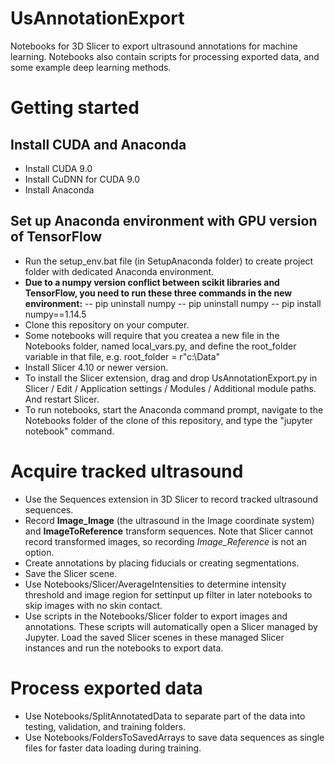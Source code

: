 # UsAnnotationExport
Notebooks for 3D Slicer  to export ultrasound annotations for machine learning.
Notebooks also contain scripts for processing exported data, and some example deep learning methods.

# Getting started
## Install CUDA and Anaconda
- Install CUDA 9.0
- Install CuDNN for CUDA 9.0
- Install Anaconda
## Set up Anaconda environment with GPU version of TensorFlow
- Run the setup_env.bat file (in SetupAnaconda folder) to create project folder with dedicated Anaconda environment.
- **Due to a numpy version conflict between scikit libraries and TensorFlow, you need to run these three commands in the new environment:**
-- pip uninstall numpy
-- pip uninstall numpy
-- pip install numpy==1.14.5
- Clone this repository on your computer.
- Some notebooks will require that you createa a new file in the Notebooks folder, named local_vars.py, and define the root_folder variable in that file, e.g. root_folder = r"c:\Data"
- Install Slicer 4.10 or newer version.
- To install the Slicer extension, drag and drop UsAnnotationExport.py in Slicer / Edit / Application settings / Modules / Additional module paths. And restart Slicer.
- To run notebooks, start the Anaconda command prompt, navigate to the Notebooks folder of the clone of this repository, and type the "jupyter notebook" command.

# Acquire tracked ultrasound
- Use the Sequences extension in 3D Slicer to record tracked ultrasound sequences.
- Record **Image_Image** (the ultrasound in the Image coordinate system) and **ImageToReference** transform sequences. Note that Slicer cannot record transformed images, so recording *Image_Reference* is not an option.
- Create annotations by placing fiducials or creating segmentations.
- Save the Slicer scene.
- Use Notebooks/Slicer/AverageIntensities to determine intensity threshold and image region for settinput up filter in later notebooks to skip images with no skin contact.
- Use scripts in the Notebooks/Slicer folder to export images and annotations. These scripts will automatically open a Slicer managed by Jupyter. Load the saved Slicer scenes in these managed Slicer instances and run the notebooks to export data.

# Process exported data
- Use Notebooks/SplitAnnotatedData to separate part of the data into testing, validation, and training folders.
- Use Notebooks/FoldersToSavedArrays to save data sequences as single files for faster data loading during training.

